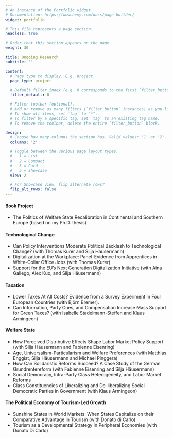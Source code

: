 ```yaml
---
# An instance of the Portfolio widget.
# Documentation: https://wowchemy.com/docs/page-builder/
widget: portfolio

# This file represents a page section.
headless: true

# Order that this section appears on the page.
weight: 30

title: Ongoing Research
subtitle: ''

content:
  # Page type to display. E.g. project.
  page_type: project

  # Default filter index (e.g. 0 corresponds to the first `filter_button` instance below).
  filter_default: 0

  # Filter toolbar (optional).
  # Add or remove as many filters (`filter_button` instances) as you like.
  # To show all items, set `tag` to "*".
  # To filter by a specific tag, set `tag` to an existing tag name.
  # To remove the toolbar, delete the entire `filter_button` block.

design:
  # Choose how many columns the section has. Valid values: '1' or '2'.
  columns: '2'

  # Toggle between the various page layout types.
  #   1 = List
  #   2 = Compact
  #   3 = Card
  #   5 = Showcase
  view: 2

  # For Showcase view, flip alternate rows?
  flip_alt_rows: false
---
```


#### Book Project

* The Politics of Welfare State Recalibration in Continental and Southern Europe (based on my Ph.D. thesis)



#### Technological Change 

* Can Policy Interventions Moderate Political Backlash to Technological Change? (with Thomas Kurer and Silja Häusermann)
* Digitalization at the Workplace: Panel-Evidence from Apprentices in White-Collar Office Jobs (with Thomas Kurer)
* Support for the EU’s Next Generation Digitalization Initiative (with Aina Gallego, Alex Kuo, and Silja Häusermann)


#### Taxation 

* Lower Taxes At All Costs? Evidence from a Survey Experiment in Four European Countries (with Björn Bremer).
* Can Information, Party Cues, and Compensation Increase Mass Support for Green Taxes? (with Isabelle Stadelmann-Steffen and Klaus Armingeon)

#### Welfare State 

* How Perceived Distributive Effects Shape Labor Market Policy Support (with Silja Häusermann and Fabienne Eisenring)
* Age, Universalism-Particularism and Welfare Preferences (with Matthias Enggist, Silja Häusermann and Michael Pinggera)
* How Can Solidaristic Reforms Succeed? A Case Study of the German Grundrentereform (with Fabienne Eisenring and Silja Häusermann)
* Social Democracy, Intra-Party Class Heterogeneity, and Labor Market Reforms
* Class Constituencies of Liberalizing and De-liberalizing Social Democratic Parties in Government (with Klaus Armingeon)

#### The Political Economy of Tourism-Led Growth 

* Sunshine States in World Markets: When States Capitalize on their Comparative Advantage in Tourism (with Donato di Carlo)
* Tourism as a Developmental Strategy in Peripheral Economies (with Donato Di Carlo)




